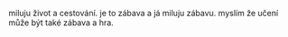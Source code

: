 miluju život a  cestování. je to zábava  a já miluju zábavu. myslím že učení může být také zábava a hra.
